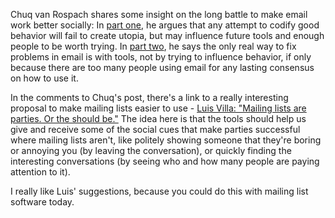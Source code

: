<!--
.. title: Email Charters & Lists as Parties
.. date: 2011/06/21 23:01
.. slug: email-charters-lists-as-parties
.. link:
.. description:
.. tags: email
-->


Chuq van Rospach shares some insight on the long battle to make email work better socially: In [part one][p1], he argues that any attempt to codify good behavior will fail to create utopia, but may influence future tools and enough people to be worth trying. In  [part two][p2], he says the only real way to fix problems in email is with tools, not by trying to influence behavior, if only because there are too many people using email for any lasting consensus on how to use it.

In the comments to Chuq's post, there's a link to a really interesting proposal to make mailing lists easier to use - [Luis Villa: "Mailing lists are parties. Or the should be."](http://tieguy.org/blog/2010/03/17/lists-parties/) The idea here is that the tools should help us give and receive some of the social cues that make parties successful where mailing lists aren't, like politely showing someone that they're boring or annoying you (by leaving the conversation), or quickly finding the interesting conversations (by seeing who and how many people are paying attention to it).

I really like Luis' suggestions, because you could do this with mailing list software today.

[p1]:http://www.chuqui.com/2011/06/help-create-an-email-charter-part-1/
[p2]:http://www.chuqui.com/2011/06/help-create-an-email-charter-part-2/

